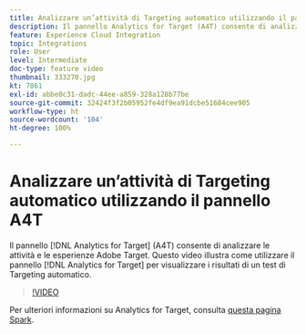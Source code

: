 ```yaml
---
title: Analizzare un’attività di Targeting automatico utilizzando il pannello A4T
description: Il pannello Analytics for Target (A4T) consente di analizzare le attività e le esperienze Adobe Target. Questo video illustra come utilizzare il pannello Analytics for Target per visualizzare i risultati di un test di Targeting automatico.
feature: Experience Cloud Integration
topic: Integrations
role: User
level: Intermediate
doc-type: feature video
thumbnail: 333270.jpg
kt: 7861
exl-id: abbe0c31-dadc-44ee-a859-328a128b77be
source-git-commit: 32424f3f2b05952fe4df9ea91dcbe51684cee905
workflow-type: ht
source-wordcount: '104'
ht-degree: 100%

---
```


# Analizzare un’attività di Targeting automatico utilizzando il pannello A4T

Il pannello [!DNL Analytics for Target] (A4T) consente di analizzare le attività e le esperienze Adobe Target. Questo video illustra come utilizzare il pannello [!DNL Analytics for Target] per visualizzare i risultati di un test di Targeting automatico.

>[!VIDEO](https://video.tv.adobe.com/v/333270/?quality=12&learn=on)

Per ulteriori informazioni su Analytics for Target, consulta [questa pagina Spark](https://spark.adobe.com/page/Lo3Spm4oBOvwF/).
